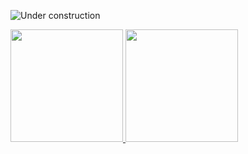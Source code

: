 ![Under construction](https://media.tenor.com/Dh7CxUiogBMAAAAi/vev-veve.gif)

<div>
<a href="https://github.com/flailton">
<img height="180em" src="https://github-readme-stats.vercel.app/api/top-langs/?username=flailton&layout=compact&langs_count=7&theme=codeSTACKr"/>
<img height="180em" src="https://github-readme-stats.vercel.app/api?username=flailton&show_icons=true&theme=codeSTACKr&include_all_commits=true&count_private=true"/>
</div>
